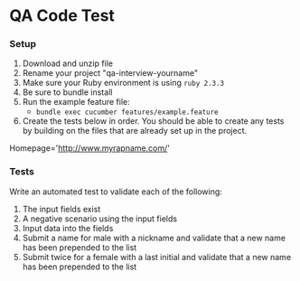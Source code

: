 # QA Code Test

### Setup
1. Download and unzip file
2. Rename your project "qa-interview-yourname"
3. Make sure your Ruby environment is using `ruby 2.3.3`
4. Be sure to bundle install
5. Run the example feature file:
    - `bundle exec cucumber features/example.feature`
6. Create the tests below in order.  You should be able to create any tests by building on the
   files that are already set up in the project.

Homepage='http://www.myrapname.com/'

### Tests
Write an automated test to validate each of the following:
1. The input fields exist
2. A negative scenario using the input fields
3. Input data into the fields
4. Submit a name for male with a nickname and validate that a new name has been prepended to the list
5. Submit twice for a female with a last initial and validate that a new name has been prepended to the list
